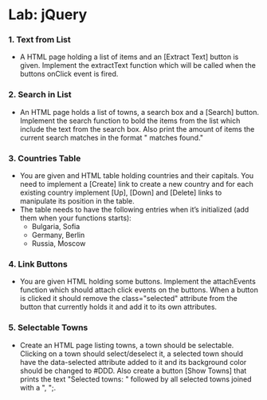 Lab: jQuery
==================================

### 1. Text from List
* A HTML page holding a list of items and an [Extract Text] button is given. Implement the extractText
function which will be called when the buttons onClick event is fired.

### 2. Search in List
* An HTML page holds a list of towns, a search box and a [Search] button. Implement the search function to bold
the items from the list which include the text from the search box. Also print the amount of items the current search
matches in the format "<matches> matches found."

### 3. Countries Table
* You are given and HTML table holding countries and their capitals. You need to implement a [Create] link to
create a new country and for each existing country implement [Up], [Down] and [Delete] links to manipulate its
position in the table.
* The table needs to have the following entries when it’s initialized (add them when your functions starts):
  * Bulgaria, Sofia
  * Germany, Berlin
  * Russia, Moscow

### 4. Link Buttons
* You are given HTML holding some buttons. Implement the attachEvents function which should attach click
events on the buttons. When a button is clicked it should remove the class="selected" attribute from the
button that currently holds it and add it to its own attributes.

### 5. Selectable Towns
* Create an HTML page listing towns, a town should be selectable. Clicking on a town should select/deselect it, a
selected town should have the data-selected attribute added to it and its background color should be changed
to #DDD. Also create a button [Show Towns] that prints the text "Selected towns: " followed by all selected towns
joined with a ", ";.

